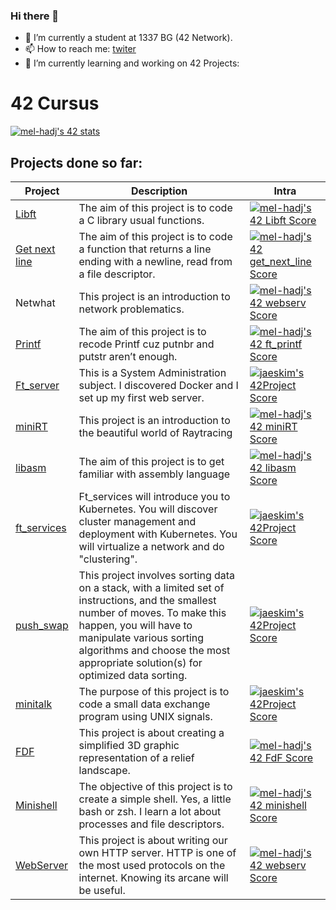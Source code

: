### Hi there 👋


- 🔭 I’m currently  a student at 1337 BG (42 Network).
- 📫 How to reach me: [twiter](https://twitter.com/hadjaoui_el)
- 🌱 I’m currently learning and working on 42 Projects: 
# 42 Cursus

[![mel-hadj's 42 stats](https://badge.mediaplus.ma/greenbinary/mel-hadj)](https://github.com/oakoudad/badge42)

## Projects done so far:

Project | Description | Intra
------- | ----------- | -----
[Libft](https://github.com/elhadjaoui/42-Cursus/tree/main/libft) | The aim of this project is to code a C library usual functions. | [![mel-hadj's 42 Libft Score](https://badge42.vercel.app/api/v2/cl35iulkn001609n1javelcnr/project/1602073)](https://github.com/JaeSeoKim/badge42)
[Get next line](https://github.com/elhadjaoui/42-Cursus/tree/main/get_next_line)| The aim of this project is to code a function that returns a line ending with a newline, read from a file descriptor. | [![mel-hadj's 42 get_next_line Score](https://badge42.vercel.app/api/v2/cl35iulkn001609n1javelcnr/project/1625211)](https://github.com/JaeSeoKim/badge42)
Netwhat | This project is an introduction to network problematics. | [![mel-hadj's 42 webserv Score](https://badge42.vercel.app/api/v2/cl35iulkn001609n1javelcnr/project/2597180)](https://github.com/JaeSeoKim/badge42)
[Printf](https://github.com/elhadjaoui/42-Cursus/tree/main/ft_printf)|The aim of this project is to recode Printf cuz putnbr and putstr aren’t enough. | [![mel-hadj's 42 ft_printf Score](https://badge42.vercel.app/api/v2/cl35iulkn001609n1javelcnr/project/1629124)](https://github.com/JaeSeoKim/badge42)
[Ft_server](https://github.com/elhadjaoui/42-Cursus/tree/main/ft_server) | This is a System Administration subject. I discovered Docker and I  set up my first web server. | [![jaeskim's 42Project Score](https://badge42.herokuapp.com/api/project/mel-hadj/ft_server)](https://github.com/JaeSeoKim/badge42)
[miniRT](https://github.com/elhadjaoui/42-Cursus/tree/main/miniRT)| This project is an introduction to the beautiful world of Raytracing | [![mel-hadj's 42 miniRT Score](https://badge42.vercel.app/api/v2/cl35iulkn001609n1javelcnr/project/2052228)](https://github.com/JaeSeoKim/badge42)
[libasm](https://github.com/elhadjaoui/42-Cursus/tree/main/libasm)| The aim of this project is to get familiar with assembly language | [![mel-hadj's 42 libasm Score](https://badge42.vercel.app/api/v2/cl35iulkn001609n1javelcnr/project/2062134)](https://github.com/JaeSeoKim/badge42)
[ft_services](https://github.com/elhadjaoui/42-Cursus/tree/main/ft_services)|Ft_services will introduce you to Kubernetes. You will discover cluster management and deployment with Kubernetes. You will virtualize a network and do "clustering".| [![jaeskim's 42Project Score](https://badge42.herokuapp.com/api/project/mel-hadj/ft_services)](https://github.com/JaeSeoKim/badge42)
[push_swap](https://github.com/elhadjaoui/42-Cursus/tree/main/push_swap)| This project involves sorting data on a stack, with a limited set of instructions, and the smallest number of moves. To make this happen, you will have to manipulate various sorting algorithms and choose the most appropriate solution(s) for optimized data sorting. | [![jaeskim's 42Project Score](https://badge42.herokuapp.com/api/project/mel-hadj/push_swap)](https://github.com/JaeSeoKim/badge42)
[minitalk](https://github.com/elhadjaoui/42-Cursus/tree/main/minitalk)| The purpose of this project is to code a small data exchange program using UNIX signals. | [![jaeskim's 42Project Score](https://badge42.herokuapp.com/api/project/mel-hadj/minitalk)](https://github.com/JaeSeoKim/badge42)
[FDF](https://github.com/elhadjaoui/FDF)|  This project is about creating a simplified 3D graphic representation of a relief landscape.| [![mel-hadj's 42 FdF Score](https://badge42.vercel.app/api/v2/cl35iulkn001609n1javelcnr/project/2321067)](https://github.com/JaeSeoKim/badge42)
[Minishell](https://github.com/elhadjaoui/minishell)| The objective of this project is to create a simple shell. Yes, a little bash or zsh. I learn a lot about processes and file descriptors. | [![mel-hadj's 42 minishell Score](https://badge42.vercel.app/api/v2/cl35iulkn001609n1javelcnr/project/2090074)](https://github.com/JaeSeoKim/badge42)
[WebServer](https://github.com/elhadjaoui/WebServer)| This project is about writing our own HTTP server. HTTP is one of the most used protocols on the internet. Knowing its arcane will be useful. | [![mel-hadj's 42 webserv Score](https://badge42.vercel.app/api/v2/cl35iulkn001609n1javelcnr/project/2597180)](https://github.com/JaeSeoKim/badge42)



<!----
- 👯 I’m looking to collaborate on ...
- 🤔 I’m looking for help with ...
- 💬 Ask me about ...
- 📫 How to reach me: ...
- 😄 Pronouns: ...
- ⚡ Fun fact: ...
-->
